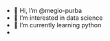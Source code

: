 - 👋 Hi, I’m @megio-purba
- 👀 I’m interested in data science
- 🌱 I’m currently learning python
-

<!---
megio-purba/megio-purba is a ✨ special ✨ repository because its `README.md` (this file) appears on your GitHub profile.
You can click the Preview link to take a look at your changes.
--->
